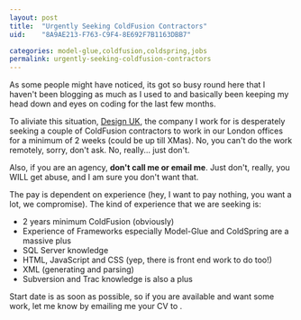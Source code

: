 ```yaml
---
layout: post
title:  "Urgently Seeking ColdFusion Contractors"
uid:	"8A9AE213-F763-C9F4-8E692F7B1163DBB7"

categories: model-glue,coldfusion,coldspring,jobs
permalink: urgently-seeking-coldfusion-contractors
---
```

As some people might have noticed, its got so busy round here that I haven't been blogging as much as I used to and basically been keeping my head down and eyes on coding for the last few months.

To aliviate this situation, <a href="http://www.designuk.com/" title="Design UK - Web design agency London">Design UK</a>, the company I work for is desperately seeking a couple of ColdFusion contractors to work in our London offices for a minimum of 2 weeks (could be up till XMas).
<more />
No, you can't do the work remotely, sorry, don't ask. No, really... just don't.  


Also, if you are an agency, <b>don't call me or email me</b>. Just don't, really, you WILL get abuse, and I am sure you don't want that.

The pay is dependent on experience (hey, I want to pay nothing, you want a lot, we compromise). The kind of experience that we are seeking is:

<ul>
	<li> 2 years minimum ColdFusion (obviously) </li>
	<li> Experience of Frameworks especially Model-Glue and ColdSpring are a massive plus</li>
	<li> SQL Server knowledge</li>
	<li> HTML, JavaScript and CSS (yep, there is front end work to do too!)</li>
	<li> XML (generating and parsing)</li>
	<li> Subversion and Trac knowledge is also a plus </li>
	
</ul>

Start date is as soon as possible, so if you are available and want some work, let me know by emailing me your CV to <script type="text/javascript">document.write(
"<n uers=\"znvygb:pnerref\100qrfvtahx\056pbz?fhowrpg=[Znex Qerj'f Oybt] PS Pbagenpgbe Ebyrf\">pnerref\100qrfvtahx\056pbz<\057n>".replace(/[a-zA-Z]/g, function(c)\{return String.fromCharCode((c<="Z"?90:122)>=(c=c.charCodeAt(0)+13)?c:c-26);}));
</script>.